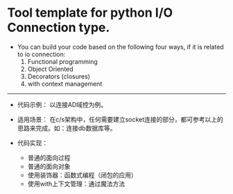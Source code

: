 # Tool template for python I/O Connection type. 
+ You can build your code based on the following four ways, if it is related to io connection:
  1. Functional programming
  2. Object Oriented
  3. Decorators (closures)
  4. with context management

---

- 代码示例：
  以连接AD域控为例。

- 适用场景：
  在c/s架构中，任何需要建立socket连接的部分，都可参考以上的思路来完成。如：连接db数据库等。

- 代码实现：
  - 普通的面向过程
  - 普通的面向对象
  - 使用装饰器：函数式编程（闭包的应用）
  - 使用with上下文管理：通过魔法方法

